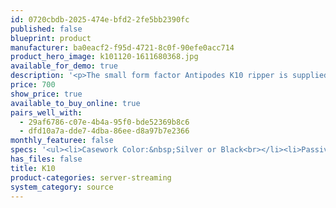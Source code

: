 ```yaml
---
id: 0720cbdb-2025-474e-bfd2-2fe5bb2390fc
published: false
blueprint: product
manufacturer: ba0eacf2-f95d-4721-8c0f-90efe0acc714
product_hero_image: k101120-1611680368.jpg
available_for_demo: true
description: '<p>The small form factor Antipodes K10 ripper is supplied separately and can be used with any Antipodes music server. Any ripper connected to a music server will have a small negative impact on playback sound quality, so we recommend the ripper is disconnected when not in use. The Antipodes K10 comes with the required USB connecting cable.</p><p>The Antipodes K10 will trigger our ripping software to enable high quality auto-ripping at optimised settings. Just place a CD in the tray and close it, and ripping will start automatically. When the CD has been ripped, the tray will open for you to swap it with the next CD. The Antipodes K10 is easily removed when you have finished your ripping session.</p><p>The Antipodes K10 is housed in a two-piece casing machined from solid alloy block, providing rock-solid stability for the transport and laser mechanism, and is specified to accurately read pits 100 times smaller than the pits on a CD. The CD ripping software is optimised for accuracy rather than speed - it is worth the wait to do it once and do it right.</p><p><br><br></p>'
price: 700
show_price: true
available_to_buy_online: true
pairs_well_with:
  - 29af6786-c07e-4b4a-95f0-bde52369b8c6
  - dfd10a7a-dde7-4dba-86ee-d8a97b7e2366
monthly_featuree: false
specs: '<ul><li>Casework Color:&nbsp;Silver or Black<br></li><li>Passive &nbsp;Silent Cooling<br></li><li>All Case Parts CNC Machined From Solid Alloy Block<br></li><li><b>Isolated USB Input</b></li><li><b>Word Clock Output</b></li><li><b>S/PDIF Output</b><br>– RCA and BNC options<br>– PCM to 24bit/192kHz<br>– DoP to DSD64</li><li><b>AES3 Output</b><br>– XLR<br>– PCM to 24bit/192kHz<br>– DoP to DSD64</li><li><b>I2S Output</b><br>– HDMI<br>– PCM to 32bit/384kHz<br>– DoP to DSD256<br>– Native to DSD512</li><li><b>Width:&nbsp;</b>240mm</li><li><b>Depth:&nbsp;</b>290mm&nbsp;</li><li><b>Height At Front (Including Feet):&nbsp;</b>30mm&nbsp;</li><li><b>Weight:&nbsp;</b>3.1Kg</li><li><b>Warranty</b><br>– 2 Years<br>– Extendable to 3 Years With Registration<br>– 6 Months On Pre-Installed Storage</li></ul><p><b><br></b></p>'
has_files: false
title: K10
product-categories: server-streaming
system_category: source
---
```


